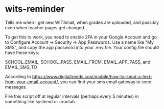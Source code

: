 # wits-reminder
Tells me when I get new WITSmail, when grades are uploaded, and possibly even when teacher pages get changed.

To get this to work, you need to enable 2FA in your Google Account and go to Configure Account -> Security -> App Passwords. Use a name like "My SMS", and copy the app password into your .env file. Your config file should have these keys:

SCHOOL_EMAIL, SCHOOL_PASS, EMAIL_FROM, EMAIL_APP_PASS, and EMAIL_SMS_TO

According to https://www.digitaltrends.com/mobile/how-to-send-a-text-from-your-email-account/, you can find your sms email gateway to send messages. 

Fire this script off at regular intervals (perhaps every 5 minutes) in something like systemd or crontab.